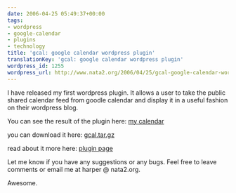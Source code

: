```yaml
---
date: 2006-04-25 05:49:37+00:00
tags:
- wordpress
- google-calendar
- plugins
- technology
title: 'gcal: google calendar wordpress plugin'
translationKey: 'gcal: google calendar wordpress plugin'
wordpress_id: 1255
wordpress_url: http://www.nata2.org/2006/04/25/gcal-google-calendar-wordpress-plugin/
---
```


<p>I have released my first wordpress plugin. It allows a user to take the public shared calendar feed from goodle calendar and display it in a useful fashion on their wordpress blog.</p>
<p>You can see the result of the plugin here: <a href="http://nata2.org/calendar">my calendar</a></p>
<p>you can download it here: <a href="https://web.archive.org/web/20030814003134/http://www.nata2.info//code/gcal/gcal.tar.gz">gcal.tar.gz</a></p>
<p>read about it more here: <a href="http://www.nata2.org/stuff-i-do/gcal-google-calendar-wordpress-plugin/">plugin page</a></p>
<p>Let me know if you have any suggestions or any bugs. Feel free to leave comments or email me at harper @ nata2.org.</p>
<p>Awesome.
</p>